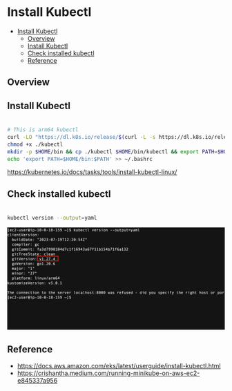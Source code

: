 # Install Kubectl


<!-- TOC -->

- [Install Kubectl](#install-kubectl)
  - [Overview](#overview)
  - [Install Kubectl](#install-kubectl-1)
  - [Check installed kubectl](#check-installed-kubectl)
  - [Reference](#reference)

<!-- /TOC -->

## Overview


## Install Kubectl


```sh

# This is arm64 kubectl
curl -LO "https://dl.k8s.io/release/$(curl -L -s https://dl.k8s.io/release/stable.txt)/bin/linux/arm64/kubectl"
chmod +x ./kubectl
mkdir -p $HOME/bin && cp ./kubectl $HOME/bin/kubectl && export PATH=$HOME/bin:$PATH
echo 'export PATH=$HOME/bin:$PATH' >> ~/.bashrc


```
https://kubernetes.io/docs/tasks/tools/install-kubectl-linux/

## Check installed kubectl


```sh

kubectl version --output=yaml

```

![kubectl_installed](./assets/kubectl_installed.png)


## Reference

- https://docs.aws.amazon.com/eks/latest/userguide/install-kubectl.html
- https://crishantha.medium.com/running-minikube-on-aws-ec2-e845337a956
